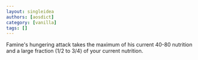 ```yaml
---
layout: singleidea
authors: [aosdict]
category: [vanilla]
tags: []
---
```

Famine's hungering attack takes the maximum of his current 40-80 nutrition and a large fraction (1/2 to 3/4) of your current nutrition.
